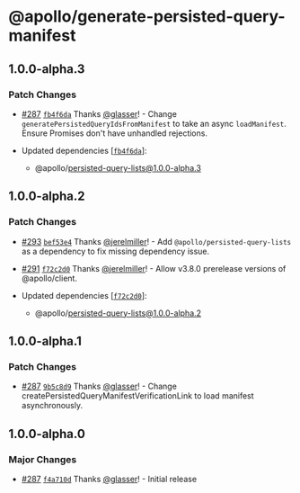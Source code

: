 # @apollo/generate-persisted-query-manifest

## 1.0.0-alpha.3

### Patch Changes

- [#287](https://github.com/apollographql/apollo-utils/pull/287) [`fb4f6da`](https://github.com/apollographql/apollo-utils/commit/fb4f6da57acf48ba6eba90011a42d8a9397f6649) Thanks [@glasser](https://github.com/glasser)! - Change `generatePersistedQueryIdsFromManifest` to take an async `loadManifest`. Ensure Promises don't have unhandled rejections.

- Updated dependencies [[`fb4f6da`](https://github.com/apollographql/apollo-utils/commit/fb4f6da57acf48ba6eba90011a42d8a9397f6649)]:
  - @apollo/persisted-query-lists@1.0.0-alpha.3

## 1.0.0-alpha.2

### Patch Changes

- [#293](https://github.com/apollographql/apollo-utils/pull/293) [`bef53e4`](https://github.com/apollographql/apollo-utils/commit/bef53e4cfc173eefff3b773335002627aaebc35b) Thanks [@jerelmiller](https://github.com/jerelmiller)! - Add `@apollo/persisted-query-lists` as a dependency to fix missing dependency issue.

- [#291](https://github.com/apollographql/apollo-utils/pull/291) [`f72c2d0`](https://github.com/apollographql/apollo-utils/commit/f72c2d08da2e14d477e9c8528d47c2f219554537) Thanks [@jerelmiller](https://github.com/jerelmiller)! - Allow v3.8.0 prerelease versions of @apollo/client.

- Updated dependencies [[`f72c2d0`](https://github.com/apollographql/apollo-utils/commit/f72c2d08da2e14d477e9c8528d47c2f219554537)]:
  - @apollo/persisted-query-lists@1.0.0-alpha.2

## 1.0.0-alpha.1

### Patch Changes

- [#287](https://github.com/apollographql/apollo-utils/pull/287) [`9b5c8d9`](https://github.com/apollographql/apollo-utils/commit/9b5c8d92e3f47b43c32b4b014428c49cc0b38219) Thanks [@glasser](https://github.com/glasser)! - Change createPersistedQueryManifestVerificationLink to load manifest asynchronously.

## 1.0.0-alpha.0

### Major Changes

- [#287](https://github.com/apollographql/apollo-utils/pull/287) [`f4a710d`](https://github.com/apollographql/apollo-utils/commit/f4a710dbe22bf1b579299e1438ac6cb45ec912ab) Thanks [@glasser](https://github.com/glasser)! - Initial release
